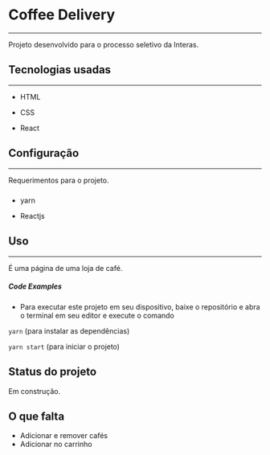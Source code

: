 <h1>Coffee Delivery</h1>
<hr><p>Projeto desenvolvido para o processo seletivo da Interas.</p><h2>Tecnologias usadas</h2>
<hr><ul>
<li>HTML</li>
</ul><ul>
<li>CSS</li>
</ul><ul>
<li>React</li>
</ul><h2>Configuração</h2>
<hr><p>Requerimentos para o projeto.</p><h5></h5><ul>
<li>yarn</li>
</ul><ul>
<li>Reactjs</li>
</ul><h2>Uso</h2>
<hr><p>É uma página de uma loja de café.</p><h5>Code Examples</h5><ul>
<li>Para executar este projeto em seu dispositivo, baixe o repositório e abra o terminal em seu editor e execute o comando</li>
</ul><p><code>yarn</code> (para instalar as dependências)</p>
<p><code>yarn start</code> (para iniciar o projeto)  </p>
<h2>Status do projeto</h2>
<p>Em construção.</p>
<h2>O que falta</h2>
<ul>
<li>Adicionar e remover cafés</li>
<li>Adicionar no carrinho</li>
</ul>
